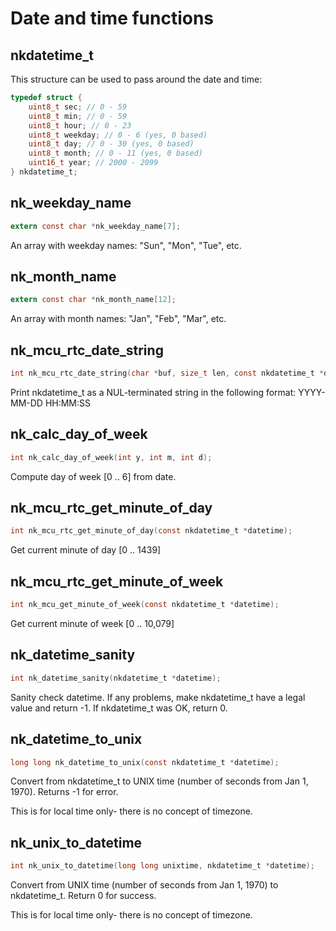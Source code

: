 # Date and time functions

## nkdatetime_t

This structure can be used to pass around the date and time:

~~~c
typedef struct {
    uint8_t sec; // 0 - 59
    uint8_t min; // 0 - 59
    uint8_t hour; // 0 - 23
    uint8_t weekday; // 0 - 6 (yes, 0 based)
    uint8_t day; // 0 - 30 (yes, 0 based)
    uint8_t month; // 0 - 11 (yes, 0 based)
    uint16_t year; // 2000 - 2099
} nkdatetime_t;
~~~

## nk_weekday_name

~~~c
extern const char *nk_weekday_name[7];
~~~

An array with weekday names: "Sun", "Mon", "Tue", etc.

## nk_month_name

~~~c
extern const char *nk_month_name[12];
~~~

An array with month names: "Jan", "Feb", "Mar", etc.

## nk_mcu_rtc_date_string

~~~c
int nk_mcu_rtc_date_string(char *buf, size_t len, const nkdatetime_t *datetime);
~~~

Print nkdatetime_t as a NUL-terminated string in the following format: YYYY-MM-DD HH:MM:SS

## nk_calc_day_of_week

~~~c
int nk_calc_day_of_week(int y, int m, int d);
~~~

Compute day of week [0 .. 6] from date.

## nk_mcu_rtc_get_minute_of_day

~~~c
int nk_mcu_rtc_get_minute_of_day(const nkdatetime_t *datetime);
~~~

Get current minute of day [0 .. 1439]

## nk_mcu_rtc_get_minute_of_week

~~~c
int nk_mcu_get_minute_of_week(const nkdatetime_t *datetime);
~~~

Get current minute of week [0 .. 10,079]

## nk_datetime_sanity

~~~c
int nk_datetime_sanity(nkdatetime_t *datetime);
~~~

Sanity check datetime.  If any problems, make nkdatetime_t have a legal
value and return -1.  If nkdatetime_t was OK, return 0.

## nk_datetime_to_unix

~~~c
long long nk_datetime_to_unix(const nkdatetime_t *datetime);
~~~

Convert from nkdatetime_t to UNIX time (number of seconds from Jan 1, 1970). 
Returns -1 for error.

This is for local time only- there is no concept of timezone.

## nk_unix_to_datetime

~~~c
int nk_unix_to_datetime(long long unixtime, nkdatetime_t *datetime);
~~~

Convert from UNIX time (number of seconds from Jan 1, 1970) to nkdatetime_t. 
Return 0 for success.

This is for local time only- there is no concept of timezone.

